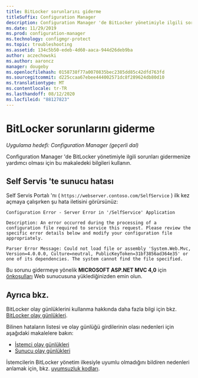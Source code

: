 ```yaml
---
title: BitLocker sorunlarını giderme
titleSuffix: Configuration Manager
description: Configuration Manager 'de BitLocker yönetimiyle ilgili sorunları nasıl giderebileceğinizi öğrenin
ms.date: 11/29/2019
ms.prod: configuration-manager
ms.technology: configmgr-protect
ms.topic: troubleshooting
ms.assetid: 134c5b50-edeb-4d60-aaca-944d26deb9ba
author: aczechowski
ms.author: aaroncz
manager: dougeby
ms.openlocfilehash: 0158738f77a0070835bec2385dd85c42dfd763fd
ms.sourcegitcommit: d225ccaa67ebee444002571dc8f289624db80d10
ms.translationtype: MT
ms.contentlocale: tr-TR
ms.lasthandoff: 08/12/2020
ms.locfileid: "88127823"
---
```

# <a name="troubleshoot-bitlocker"></a>BitLocker sorunlarını giderme

*Uygulama hedefi: Configuration Manager (geçerli dal)*

Configuration Manager 'de BitLocker yönetimiyle ilgili sorunları gidermenize yardımcı olması için bu makaledeki bilgileri kullanın.

## <a name="server-error-in-self-service"></a>Self Servis 'te sunucu hatası

Self Servis Portalı 'nı ( `https://webserver.contoso.com/SelfService` ) ilk kez açmaya çalışırken şu hata iletisini görürsünüz:

``` error
Configuration Error - Server Error in '/SelfService' Application

Description: An error occurred during the processing of a configuration file required to service this request. Please review the specific error details below and modify your configuration file appropriately.

Parser Error Message: Could not load file or assembly 'System.Web.Mvc, Version=4.0.0.0, Culture=neutral, PublicKeyToken=31bf3856ad364e35' or one of its dependencies. The system cannot find the file specified.
```

Bu sorunu gidermeye yönelik **MICROSOFT ASP.NET MVC 4,0** için [önkoşulları](../../plan-design/bitlocker-management.md#prerequisites) Web sunucusuna yüklediğinizden emin olun.

## <a name="see-also"></a>Ayrıca bkz.

BitLocker olay günlüklerini kullanma hakkında daha fazla bilgi için bkz. [BitLocker olay günlükleri](about-event-logs.md).

Bilinen hataların listesi ve olay günlüğü girdilerinin olası nedenleri için aşağıdaki makalelere bakın:

- [İstemci olay günlükleri](client-event-logs.md)
- [Sunucu olay günlükleri](server-event-logs.md)

İstemcilerin BitLocker yönetim ilkesiyle uyumlu olmadığını bildiren nedenleri anlamak için, bkz. [uyumsuzluk kodları](non-compliance-codes.md).
